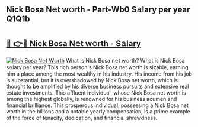 ## Nick Bosa N𝚎t w𝚘rth - Part-Wb0 S𝚊lary per year Q1Q1b

# <h2><a href="http://gc33y58.nevu.top/?p=Nick+Bosa">🔗 👉🔴 Nick Bosa N𝚎t w𝚘rth - S𝚊lary</a></h2>

[![Nick Bosa N𝚎t W𝚘rth](https://i.imgur.com/Oavwk0R.jpeg)](http://gc33y58.nevu.top/?p=Nick+Bosa)
What is Nick Bosa n𝚎t w𝚘rth? What is Nick Bosa s𝚊lary per year?
This rich person's Nick Bosa net worth is sizable, earning him a place among the most wealthy in his industry. His income from his job is substantial, but it is overshadowed by Nick Bosa net worth, which is thought to be amplified by his diverse business pursuits and extensive real estate investments. This affluent individual, whose Nick Bosa net worth is among the highest globally, is renowned for his business acumen and financial brilliance. This prosperous individual, possessing a Nick Bosa net worth in the billions and a notable yearly compensation, is a prime example of the force of tenacity, dedication, and financial shrewdness.
